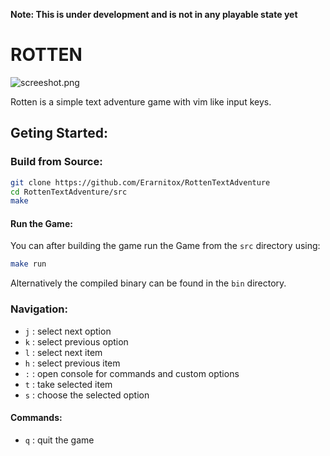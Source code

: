 **Note: This is under development and is not in any playable state yet**

# ROTTEN

![screeshot.png](https://cdn.discordapp.com/attachments/814530214838927371/902690543723769896/unknown.png)

Rotten is a simple text adventure game with vim
like input keys.

## Geting Started:
### Build from Source:
```sh
git clone https://github.com/Erarnitox/RottenTextAdventure
cd RottenTextAdventure/src
make
```
#### Run the Game:
You can after building the game run the Game from the `src` directory
using:
```sh
make run
```

Alternatively the compiled binary can be found in the `bin` directory.

### Navigation:
- `j` : select next option
- `k` : select previous option
- `l` : select next item
- `h` : select previous item
- `:` : open console for commands and custom options
- `t` : take selected item 
- `s` : choose the selected option

#### Commands:
- `q` : quit the game

